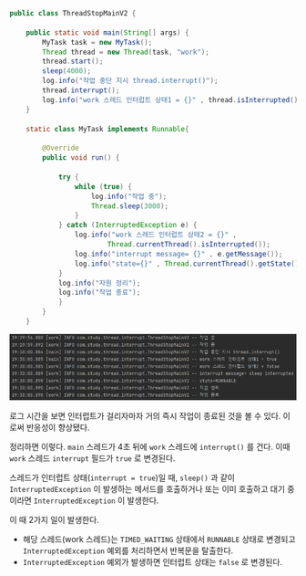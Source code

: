 
```java
public class ThreadStopMainV2 {  
  
    public static void main(String[] args) {  
        MyTask task = new MyTask();  
        Thread thread = new Thread(task, "work");  
        thread.start();  
        sleep(4000);  
        log.info("작업 중단 지시 thread.interrupt()");  
        thread.interrupt();  
        log.info("work 스레드 인터럽트 상태1 = {}" , thread.isInterrupted());  
    }  
  
    static class MyTask implements Runnable{  
  
        @Override  
        public void run() {  
  
            try {  
                while (true) {  
                    log.info("작업 중");  
                    Thread.sleep(3000);  
                }  
            } catch (InterruptedException e) {  
                log.info("work 스레드 인터럽트 상태2 = {}" ,  
                        Thread.currentThread().isInterrupted());  
                log.info("interrupt message= {}" , e.getMessage());  
                log.info("state={}" , Thread.currentThread().getState());  
            }  
            log.info("자원 정리");  
            log.info("작업 종료");  
            }  
        }  
    }
```

![[Pasted image 20241102193033.png]](images/Pasted%20image%2020241102193033.png)

로그 시간을 보면 인터럽트가 걸리자마자 거의 즉시 작업이 종료된 것을 볼 수 있다. 이로써 반응성이 향상됐다.


정리하면 이렇다. `main` 스레드가 4초 뒤에 `work` 스레드에 `interrupt()` 를 건다. 
이때 `work` 스레드 `interrupt` 필드가 `true` 로 변경된다.

스레드가 인터럽트 상태(`interrupt = true`)일 때, `sleep()` 과 같이 `InterruptedException` 이 발생하는 메서드를 호출하거나 또는 이미 호출하고 대기 중이라면 `InterruptedException` 이 발생한다.

이 때 2가지 일이 발생한다.
- 해당 스레드(work 스레드)는 `TIMED_WAITING` 상태에서 `RUNNABLE` 상태로 변경되고 ``InterruptedException`` 예외를 처리하면서 반복문을 탈출한다.
- `InterruptedException` 예외가 발생하면 인터럽트 상태는 `false` 로 변경된다.

